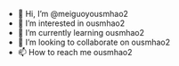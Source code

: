 - 👋 Hi, I’m @meiguoyousmhao2
- 👀 I’m interested in ousmhao2
- 🌱 I’m currently learning ousmhao2
- 💞️ I’m looking to collaborate on ousmhao2
- 📫 How to reach me ousmhao2

<!---
meiguoyousmhao2/meiguoyousmhao2 is a ✨ special ✨ repository because its `README.md` (this file) appears on your GitHub profile.
You can click the Preview link to take a look at your changes.
--->
